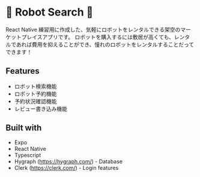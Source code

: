 # 🤖 Robot Search 🤖

React Native 練習用に作成した、気軽にロボットをレンタルできる架空のマーケットプレイスアプリです。
ロボットを購入するには敷居が高くても、レンタルであれば費用を抑えることができ、憧れのロボットをレンタルすることだってできます！

## Features

- ロボット検索機能
- ロボット予約機能
- 予約状況確認機能
- レビュー書き込み機能

## Built with

- Expo
- React Native
- Typescript
- Hygraph (https://hygraph.com/) - Database
- Clerk (https://clerk.com/) - Login features
